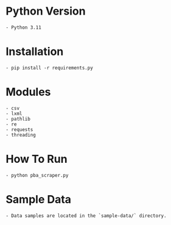 # Python Version
    - Python 3.11

# Installation
    - pip install -r requirements.py
    
# Modules
    - csv
    - lxml
    - pathlib
    - re
    - requests
    - threading

# How To Run
    - python pba_scraper.py

# Sample Data
    - Data samples are located in the `sample-data/` directory.
